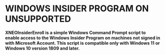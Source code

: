# **WINDOWS INSIDER PROGRAM ON UNSUPPORTED**
**XNEOInsiderEnroll is a simple Windows Command Prompt script to enable access to the Windows Insider Program on machines not signed in with Microsoft Account.  This script is compatible only with Windows 11 or Windows 10 version 1809 and later.**
